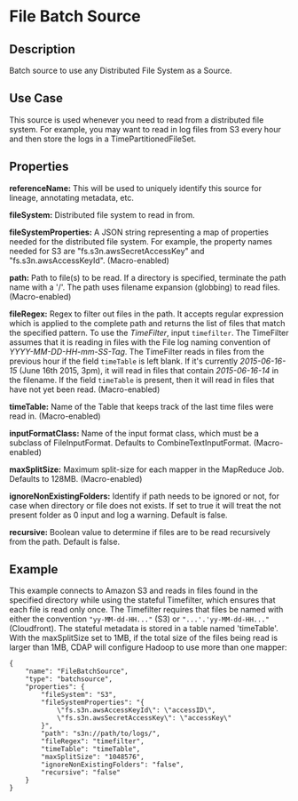 # File Batch Source


Description
-----------
Batch source to use any Distributed File System as a Source.


Use Case
--------
This source is used whenever you need to read from a distributed file system.
For example, you may want to read in log files from S3 every hour and then store
the logs in a TimePartitionedFileSet.


Properties
----------
**referenceName:** This will be used to uniquely identify this source for lineage, annotating metadata, etc.

**fileSystem:** Distributed file system to read in from.

**fileSystemProperties:** A JSON string representing a map of properties
needed for the distributed file system.
For example, the property names needed for S3 are "fs.s3n.awsSecretAccessKey"
and "fs.s3n.awsAccessKeyId". (Macro-enabled)

**path:** Path to file(s) to be read. If a directory is specified,
terminate the path name with a '/'. The path uses filename expansion (globbing) to read files. (Macro-enabled)

**fileRegex:** Regex to filter out files in the path. It accepts regular expression which is applied to the complete
path and returns the list of files that match the specified pattern.
To use the *TimeFilter*, input ``timefilter``. The TimeFilter assumes that it is
reading in files with the File log naming convention of *YYYY-MM-DD-HH-mm-SS-Tag*.
The TimeFilter reads in files from the previous hour if the field ``timeTable`` is
left blank. If it's currently *2015-06-16-15* (June 16th 2015, 3pm), it will read
in files that contain *2015-06-16-14* in the filename. If the field ``timeTable`` is
present, then it will read in files that have not yet been read. (Macro-enabled)

**timeTable:** Name of the Table that keeps track of the last time files
were read in. (Macro-enabled)

**inputFormatClass:** Name of the input format class, which must be a
subclass of FileInputFormat. Defaults to CombineTextInputFormat. (Macro-enabled)

**maxSplitSize:** Maximum split-size for each mapper in the MapReduce Job. Defaults to 128MB. (Macro-enabled)

**ignoreNonExistingFolders:** Identify if path needs to be ignored or not, for case when directory or file does not
exists. If set to true it will treat the not present folder as 0 input and log a warning. Default is false.

**recursive:** Boolean value to determine if files are to be read recursively from the path. Default is false.

Example
-------
This example connects to Amazon S3 and reads in files found in the specified directory while
using the stateful Timefilter, which ensures that each file is read only once. The Timefilter
requires that files be named with either the convention ``"yy-MM-dd-HH..."`` (S3) or ``"...'.'yy-MM-dd-HH..."``
(Cloudfront). The stateful metadata is stored in a table named 'timeTable'. With the maxSplitSize
set to 1MB, if the total size of the files being read is larger than 1MB, CDAP will
configure Hadoop to use more than one mapper:

    {
        "name": "FileBatchSource",
        "type": "batchsource",
        "properties": {
            "fileSystem": "S3",
            "fileSystemProperties": "{
                \"fs.s3n.awsAccessKeyId\": \"accessID\",
                \"fs.s3n.awsSecretAccessKey\": \"accessKey\"
            }",
            "path": "s3n://path/to/logs/",
            "fileRegex": "timefilter",
            "timeTable": "timeTable",
            "maxSplitSize": "1048576",
            "ignoreNonExistingFolders": "false",
            "recursive": "false"
        }
    }
